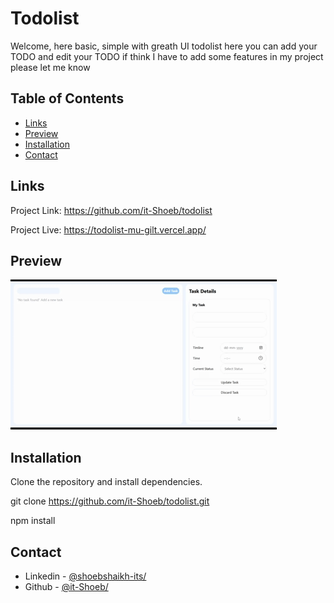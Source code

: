 # Todolist

Welcome, here basic, simple with greath UI todolist here you can add your TODO and edit your TODO if think I have to add some features in my project please let me know

## Table of Contents

- [Links](#links)
- [Preview](#preview)
- [Installation](#installation)
- [Contact](#contact)

## Links

Project Link: https://github.com/it-Shoeb/todolist

Project Live: https://todolist-mu-gilt.vercel.app/

## Preview

![Preview](/Todolistdemo.gif)

## Installation

Clone the repository and install dependencies.

git clone https://github.com/it-Shoeb/todolist.git

npm install


## Contact

- Linkedin - [@shoebshaikh-its/](https://www.linkedin.com/in/shoebshaikh-its/)
- Github - [@it-Shoeb/](https://github.com/it-Shoeb/)

